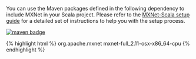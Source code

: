 You can use the Maven packages defined in the following dependency to include MXNet in your Scala
project. Please refer to the [MXNet-Scala setup guide](/get_started/scala_setup.html) for a detailed set
of instructions to help you with the setup process.

<a href="https://mvnrepository.com/artifact/org.apache.mxnet/mxnet-full_2.11-osx-x86_64-cpu"><img
        src="https://img.shields.io/badge/org.apache.mxnet-mac cpu-green.svg"
        alt="maven badge"/></a>

{% highlight html %}
    <dependency>
    <groupId>org.apache.mxnet</groupId>
    <artifactId>mxnet-full_2.11-osx-x86_64-cpu</artifactId>
</dependency>
{% endhighlight %}